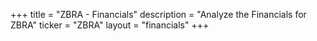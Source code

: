 +++
title = "ZBRA - Financials"
description = "Analyze the Financials for ZBRA"
ticker = "ZBRA"
layout = "financials"
+++

